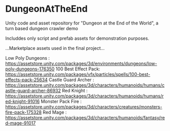 # DungeonAtTheEnd
Unity code and asset repository for "Dungeon at the End of the World", a turn based dungeon crawler demo

Includdes only script and prefab assets for demonstration purposes. 

...Marketplace assets used in the final project...

Low Poly Dungeons   :  https://assetstore.unity.com/packages/3d/environments/dungeons/low-poly-dungeons-176350
100 Best Effect Pack:  https://assetstore.unity.com/packages/vfx/particles/spells/100-best-effects-pack-25634
Castle Guard Archer :  https://assetstore.unity.com/packages/3d/characters/humanoids/humans/castle-guard-archer-86932
Red Knight          :  https://assetstore.unity.com/packages/3d/characters/humanoids/humans/red-knight-91016
Monster Pack Fire   :  https://assetstore.unity.com/packages/3d/characters/creatures/monsters-fire-pack-175328
Red Mage            :  https://assetstore.unity.com/packages/3d/characters/humanoids/fantasy/red-mage-91017
